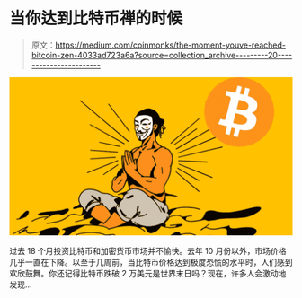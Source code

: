 # 当你达到比特币禅的时候

> 原文：<https://medium.com/coinmonks/the-moment-youve-reached-bitcoin-zen-4033ad723a6a?source=collection_archive---------20----------------------->

![](img/88cedd4e5879c45e0dbe0a96e97f586c.png)

过去 18 个月投资比特币和加密货币市场并不愉快。去年 10 月份以外，市场价格几乎一直在下降。以至于几周前，当比特币价格达到极度恐慌的水平时，人们感到欢欣鼓舞。你还记得比特币跌破 2 万美元是世界末日吗？现在，许多人会激动地发现…
